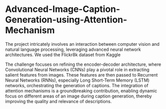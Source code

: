 # Advanced-Image-Caption-Generation-using-Attention-Mechanism
The project intricately involves an interaction between computer vision and natural language processing, leveraging advanced neural network architectures. We used the Flickr8k dataset from Kaggle

The challenge focuses on refining the encoder-decoder architecture, where Convolutional Neural Networks (CNNs) play a pivotal role in extracting salient features from images. These features are then passed to Recurrent Neural Networks (RNNs), especially Long Short-Term Memory (LSTM) networks, orchestrating the generation of captions.
The integration of attention mechanisms is a groundbreaking contribution, enabling dynamic focus on different areas of an image during caption generation, thereby improving the quality and relevance of descriptions.
